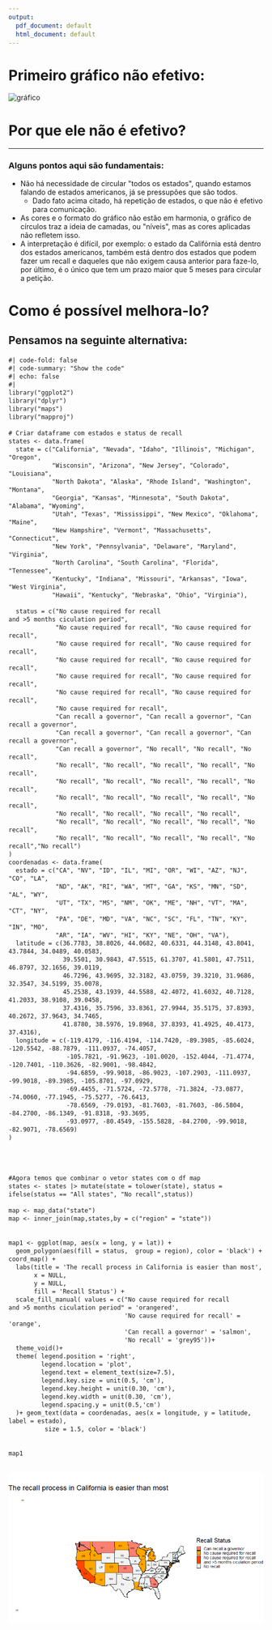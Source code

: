 ```yaml
---
output:
  pdf_document: default
  html_document: default
---
```

<!-- -*- mode: gfm -*- -->

# Primeiro gráfico não efetivo:
![gráfico](https://fivethirtyeight.com/wp-content/uploads/2021/09/mithani-sweedler.RECALL-EASY-0910-1.png)


# Por que ele não é efetivo? 
----------------
### Alguns pontos aqui são fundamentais:
- Não há necessidade de circular "todos os estados", quando estamos falando de estados americanos, já se pressupões que são todos. 
  - Dado fato acima citado, há repetição de estados, o que não é efetivo para comunicação. 
- As cores e o formato do gráfico não estão em harmonia, o gráfico de círculos traz a ideia de camadas, ou "níveis", mas as cores aplicadas não refletem isso. 
- A interpretação é difícil, por exemplo: o estado da Califórnia está dentro dos estados americanos, também está dentro dos estados que podem fazer um recall e daqueles que não exigem causa anterior para faze-lo, por último, é o único que tem um prazo maior que 5 meses para circular a petição. 


# Como é possível melhora-lo?
## Pensamos na seguinte alternativa:
```{r, warning = FALSE, message= FALSE}
#| code-fold: false
#| code-summary: "Show the code"
#| echo: false
#| 
library("ggplot2")
library("dplyr")
library("maps")
library("mapproj")

# Criar dataframe com estados e status de recall
states <- data.frame(
  state = c("California", "Nevada", "Idaho", "Illinois", "Michigan", "Oregon", 
            "Wisconsin", "Arizona", "New Jersey", "Colorado", "Louisiana", 
            "North Dakota", "Alaska", "Rhode Island", "Washington", "Montana", 
            "Georgia", "Kansas", "Minnesota", "South Dakota", "Alabama", "Wyoming", 
            "Utah", "Texas", "Mississippi", "New Mexico", "Oklahoma", "Maine", 
            "New Hampshire", "Vermont", "Massachusetts", "Connecticut", 
            "New York", "Pennsylvania", "Delaware", "Maryland", "Virginia", 
            "North Carolina", "South Carolina", "Florida", "Tennessee", 
            "Kentucky", "Indiana", "Missouri", "Arkansas", "Iowa", "West Virginia",
            "Hawaii", "Kentucky", "Nebraska", "Ohio", "Virginia"),
  
  status = c("No cause required for recall
and >5 months ciculation period", 
             "No cause required for recall", "No cause required for recall", 
             "No cause required for recall", "No cause required for recall", 
             "No cause required for recall", "No cause required for recall", 
             "No cause required for recall", "No cause required for recall", 
             "No cause required for recall", "No cause required for recall", 
             "No cause required for recall", 
             "Can recall a governor", "Can recall a governor", "Can recall a governor", 
             "Can recall a governor", "Can recall a governor", "Can recall a governor", 
             "Can recall a governor", "No recall", "No recall", "No recall", 
             "No recall", "No recall", "No recall", "No recall", "No recall", 
             "No recall", "No recall", "No recall", "No recall", "No recall", 
             "No recall", "No recall", "No recall", "No recall", "No recall", 
             "No recall", "No recall", "No recall", "No recall", 
             "No recall", "No recall", "No recall", "No recall", "No recall", 
             "No recall", "No recall", "No recall", "No recall", "No recall","No recall")
)
coordenadas <- data.frame(
  estado = c("CA", "NV", "ID", "IL", "MI", "OR", "WI", "AZ", "NJ", "CO", "LA", 
             "ND", "AK", "RI", "WA", "MT", "GA", "KS", "MN", "SD", "AL", "WY", 
             "UT", "TX", "MS", "NM", "OK", "ME", "NH", "VT", "MA", "CT", "NY", 
             "PA", "DE", "MD", "VA", "NC", "SC", "FL", "TN", "KY", "IN", "MO", 
             "AR", "IA", "WV", "HI", "KY", "NE", "OH", "VA"),
  latitude = c(36.7783, 38.8026, 44.0682, 40.6331, 44.3148, 43.8041, 43.7844, 34.0489, 40.0583, 
               39.5501, 30.9843, 47.5515, 61.3707, 41.5801, 47.7511, 46.8797, 32.1656, 39.0119, 
               46.7296, 43.9695, 32.3182, 43.0759, 39.3210, 31.9686, 32.3547, 34.5199, 35.0078, 
               45.2538, 43.1939, 44.5588, 42.4072, 41.6032, 40.7128, 41.2033, 38.9108, 39.0458, 
               37.4316, 35.7596, 33.8361, 27.9944, 35.5175, 37.8393, 40.2672, 37.9643, 34.7465, 
               41.8780, 38.5976, 19.8968, 37.8393, 41.4925, 40.4173, 37.4316),
  longitude = c(-119.4179, -116.4194, -114.7420, -89.3985, -85.6024, -120.5542, -88.7879, -111.0937, -74.4057, 
                -105.7821, -91.9623, -101.0020, -152.4044, -71.4774, -120.7401, -110.3626, -82.9001, -98.4842, 
                -94.6859, -99.9018, -86.9023, -107.2903, -111.0937, -99.9018, -89.3985, -105.8701, -97.0929, 
                -69.4455, -71.5724, -72.5778, -71.3824, -73.0877, -74.0060, -77.1945, -75.5277, -76.6413, 
                -78.6569, -79.0193, -81.7603, -81.7603, -86.5804, -84.2700, -86.1349, -91.8318, -93.3695, 
                -93.0977, -80.4549, -155.5828, -84.2700, -99.9018, -82.9071, -78.6569)
)




#Agora temos que combinar o vetor states com o df map
states <- states |> mutate(state = tolower(state), status = ifelse(status == "All states", "No recall",status))

map <- map_data("state")
map <- inner_join(map,states,by = c("region" = "state"))


map1 <- ggplot(map, aes(x = long, y = lat)) + 
  geom_polygon(aes(fill = status,  group = region), color = 'black') + coord_map() +
  labs(title = 'The recall process in California is easier than most',
       x = NULL,
       y = NULL,
       fill = 'Recall Status') +
  scale_fill_manual( values = c("No cause required for recall
and >5 months ciculation period" = 'orangered',
                                'No cause required for recall' = 'orange',
                                'Can recall a governor' = 'salmon',
                                'No recall' = 'grey95'))+
  theme_void()+
  theme( legend.position = 'right',
         legend.location = 'plot',
         legend.text = element_text(size=7.5),
         legend.key.size = unit(0.5, 'cm'),
         legend.key.height = unit(0.30, 'cm'), 
         legend.key.width = unit(0.30, 'cm'), 
         legend.spacing.y = unit(0.5,'cm')
  )+ geom_text(data = coordenadas, aes(x = longitude, y = latitude, label = estado), 
          size = 1.5, color = 'black')


map1


```

![imagem](https://github.com/victortaouil/CE303_2024/blob/main/imagens/teste.png?raw=true)

